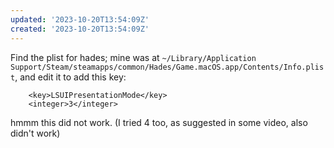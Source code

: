 ```yaml
---
updated: '2023-10-20T13:54:09Z'
created: '2023-10-20T13:54:09Z'
---
```

Find the plist for hades; mine was at `~/Library/Application Support/Steam/steamapps/common/Hades/Game.macOS.app/Contents/Info.plist`, and edit it to add this key:

```
    <key>LSUIPresentationMode</key>
    <integer>3</integer>
```

hmmm this did not work. (I tried 4 too, as suggested in some video, also didn't work)